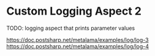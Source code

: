 # Custom Logging Aspect 2

TODO: logging aspect that prints parameter values

https://doc.postsharp.net/metalama/examples/log/log-3
https://doc.postsharp.net/metalama/examples/log/log-4